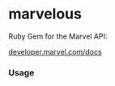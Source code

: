 # marvelous

Ruby Gem for the Marvel API:

[developer.marvel.com/docs](http://developer.marvel.com/docs)

### Usage
